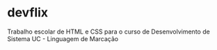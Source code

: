 # devflix
Trabalho  escolar de HTML e CSS para o curso de Desenvolvimento de Sistema UC - Linguagem de Marcação
